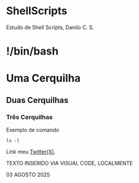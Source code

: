 # ShellScripts
Estudo de Shell Scripts, Danilo C. S.

# !/bin/bash

# Uma Cerquilha
## Duas Cerquilhas
### Três Cerquilhas

Exemplo de comando
```
ls -l
```

Link meu [Twitter(X)](https://twitter.com/nilo1206).

TEXTO INSERIDO VIA VISUAL CODE, LOCALMENTE

03 AGOSTO 2025